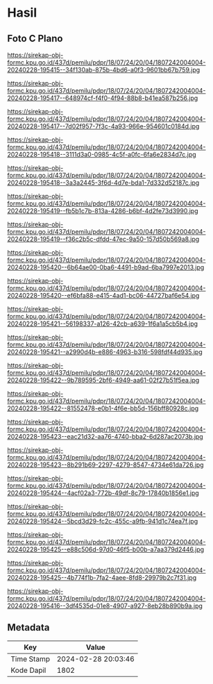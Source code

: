 # Hasil

## Foto C Plano

https://sirekap-obj-formc.kpu.go.id/437d/pemilu/pdpr/18/07/24/20/04/1807242004004-20240228-195415--34f130ab-875b-4bd6-a0f3-9601bb67b759.jpg

https://sirekap-obj-formc.kpu.go.id/437d/pemilu/pdpr/18/07/24/20/04/1807242004004-20240228-195417--648974cf-f4f0-4f94-88b8-b41ea587b256.jpg

https://sirekap-obj-formc.kpu.go.id/437d/pemilu/pdpr/18/07/24/20/04/1807242004004-20240228-195417--7d02f957-7f3c-4a93-966e-954601c0184d.jpg

https://sirekap-obj-formc.kpu.go.id/437d/pemilu/pdpr/18/07/24/20/04/1807242004004-20240228-195418--3111d3a0-0985-4c5f-a0fc-6fa6e2834d7c.jpg

https://sirekap-obj-formc.kpu.go.id/437d/pemilu/pdpr/18/07/24/20/04/1807242004004-20240228-195418--3a3a2445-3f6d-4d7e-bda1-7d332d52187c.jpg

https://sirekap-obj-formc.kpu.go.id/437d/pemilu/pdpr/18/07/24/20/04/1807242004004-20240228-195419--fb5b1c7b-813a-4286-b6bf-4d2fe73d3990.jpg

https://sirekap-obj-formc.kpu.go.id/437d/pemilu/pdpr/18/07/24/20/04/1807242004004-20240228-195419--f36c2b5c-dfdd-47ec-9a50-157d50b569a8.jpg

https://sirekap-obj-formc.kpu.go.id/437d/pemilu/pdpr/18/07/24/20/04/1807242004004-20240228-195420--6b64ae00-0ba6-4491-b9ad-6ba7997e2013.jpg

https://sirekap-obj-formc.kpu.go.id/437d/pemilu/pdpr/18/07/24/20/04/1807242004004-20240228-195420--ef6bfa88-e415-4ad1-bc06-44727baf6e54.jpg

https://sirekap-obj-formc.kpu.go.id/437d/pemilu/pdpr/18/07/24/20/04/1807242004004-20240228-195421--56198337-a126-42cb-a639-1f6a1a5cb5b4.jpg

https://sirekap-obj-formc.kpu.go.id/437d/pemilu/pdpr/18/07/24/20/04/1807242004004-20240228-195421--a2990d4b-e886-4963-b316-598fdf44d935.jpg

https://sirekap-obj-formc.kpu.go.id/437d/pemilu/pdpr/18/07/24/20/04/1807242004004-20240228-195422--9b789595-2bf6-4949-aa61-02f27b51f5ea.jpg

https://sirekap-obj-formc.kpu.go.id/437d/pemilu/pdpr/18/07/24/20/04/1807242004004-20240228-195422--81552478-e0b1-4f6e-bb5d-156bff80928c.jpg

https://sirekap-obj-formc.kpu.go.id/437d/pemilu/pdpr/18/07/24/20/04/1807242004004-20240228-195423--eac21d32-aa76-4740-bba2-6d287ac2073b.jpg

https://sirekap-obj-formc.kpu.go.id/437d/pemilu/pdpr/18/07/24/20/04/1807242004004-20240228-195423--8b291b69-2297-4279-8547-4734e61da726.jpg

https://sirekap-obj-formc.kpu.go.id/437d/pemilu/pdpr/18/07/24/20/04/1807242004004-20240228-195424--4acf02a3-772b-49df-8c79-17840b1856e1.jpg

https://sirekap-obj-formc.kpu.go.id/437d/pemilu/pdpr/18/07/24/20/04/1807242004004-20240228-195424--5bcd3d29-fc2c-455c-a9fb-941d1c74ea7f.jpg

https://sirekap-obj-formc.kpu.go.id/437d/pemilu/pdpr/18/07/24/20/04/1807242004004-20240228-195425--e88c506d-97d0-46f5-b00b-a7aa379d2446.jpg

https://sirekap-obj-formc.kpu.go.id/437d/pemilu/pdpr/18/07/24/20/04/1807242004004-20240228-195425--4b774f1b-7fa2-4aee-8fd8-29979b2c7f31.jpg

https://sirekap-obj-formc.kpu.go.id/437d/pemilu/pdpr/18/07/24/20/04/1807242004004-20240228-195416--3df4535d-01e8-4907-a927-8eb28b890b9a.jpg


## Metadata

| Key        | Value               |
| ---------- | ------------------- |
| Time Stamp | 2024-02-28 20:03:46 |
| Kode Dapil | 1802                |



